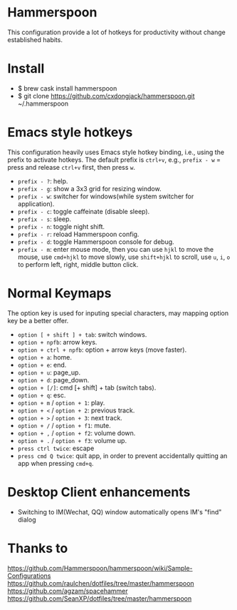 # Hammerspoon
This configuration provide a lot of hotkeys for productivity without change established habits.

# Install
  - $ brew cask install hammerspoon
  - $ git clone https://github.com/cxdongjack/hammerspoon.git ~/.hammerspoon

# Emacs style hotkeys
  This configuration heavily uses Emacs style hotkey binding, i.e., using the prefix to activate hotkeys.
  The default prefix is `ctrl+v`, e.g., `prefix - w` = press and release `ctrl+v` first, then press `w`.

  - `prefix - ?`: help.
  - `prefix - g`: show a 3x3 grid for resizing window.
  - `prefix - w`: switcher for windows(while system switcher for application).
  - `prefix - c`: toggle caffeinate (disable sleep).
  - `prefix - s`: sleep.
  - `prefix - n`: toggle night shift.
  - `prefix - r`: reload Hammerspoon config.
  - `prefix - d`: toggle Hammerspoon console for debug.
  - `prefix - m`: enter mouse mode, then you can use `hjkl` to move the mouse, use `cmd+hjkl` to move slowly, use `shift+hjkl` to scroll, use `u`, `i`, `o` to perform left, right, middle button click.

# Normal Keymaps
  The option key is used for inputing special characters, may mapping option key be a better offer.

  - `option [ + shift ] + tab`: switch windows.
  - `option + npfb`: arrow keys.
  - `option + ctrl + npfb`: option + arrow keys (move faster).
  - `option + a`: home.
  - `option + e`: end.
  - `option + u`: page_up.
  - `option + d`: page_down.
  - `option + [/]`: cmd [+ shift] + tab (switch tabs).
  - `option + q`: esc.
  - `option + m` / `option + 1`: play.
  - `option + <` / `option + 2`: previous track.
  - `option + >` / `option + 3`: next track.
  - `option + /` / `option + f1`: mute.
  - `option + ,` / `option + f2`: volume down.
  - `option + .` / `option + f3`: volume up.
  - `press ctrl twice`: escape
  - `press cmd Q twice`: quit app, in order to prevent accidentally quitting an app when pressing `cmd+q`.

#  Desktop Client enhancements
  - Switching to IM(Wechat, QQ) window automatically opens IM's "find" dialog

# Thanks to
https://github.com/Hammerspoon/hammerspoon/wiki/Sample-Configurations
https://github.com/raulchen/dotfiles/tree/master/hammerspoon
https://github.com/agzam/spacehammer
https://github.com/SeanXP/dotfiles/tree/master/hammerspoon

